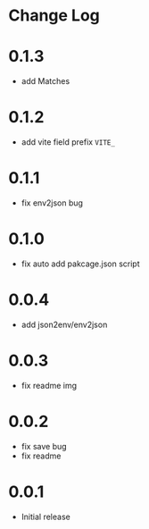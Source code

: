 # Change Log

# 0.1.3

- add Matches
# 0.1.2

- add vite field prefix `VITE_`

# 0.1.1

- fix env2json bug

# 0.1.0

- fix auto add pakcage.json script

# 0.0.4

- add json2env/env2json

# 0.0.3

- fix readme img

# 0.0.2

- fix save bug
- fix readme

# 0.0.1

- Initial release
